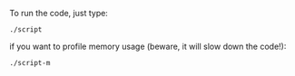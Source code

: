 To run the code, just type:
```
./script
```
if you want to profile memory usage (beware, it will slow down the
code!):
```
./script-m
```
